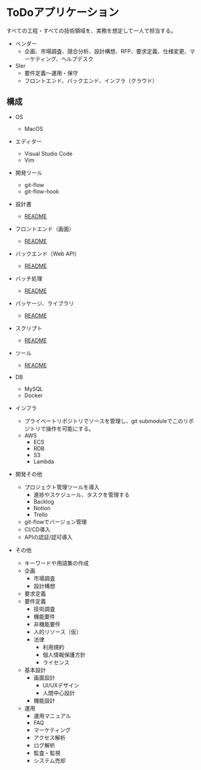 # ToDoアプリケーション

すべての工程・すべての技術領域を、実務を想定して一人で担当する。

- ベンダー
  - 企画、市場調査、競合分析、設計構想、RFP、要求定義、仕様変更、マーケティング、ヘルプデスク
- SIer
  - 要件定義〜運用・保守
  - フロントエンド、バックエンド、インフラ（クラウド）

## 構成

- OS
  - MacOS

- エディター
  - Visual Studio Code
  - Vim

- 開発ツール
  - git-flow
  - git-flow-hook

- 設計書
  - [README](docs/README.md)

- フロントエンド（画面）
  - [README](src/apps/frontend/README.md)

- バックエンド（Web API）
  - [README](src/apps/backend/README.md)

- バッチ処理
  - [README](src/batchs/README.md)

- パッケージ、ライブラリ
  - [README](src/libs/README.md)

- スクリプト
  - [README](src/scripts/README.md)

- ツール
  - [README](src/tools/README.md)

- DB
  - MySQL
  - Docker

- インフラ
  - プライベートリポジトリでソースを管理し、git submoduleでこのリポジトリで操作を可能にする。
  - AWS
    - ECS
    - RDB
    - S3
    - Lambda

- 開発その他
  - プロジェクト管理ツールを導入
    - 進捗やスケジュール、タスクを管理する
    - Backlog
    - Notion
    - Trello
  - git-flowでバージョン管理
  - CI/CD導入
  - APIの認証/認可導入

- その他
  - キーワードや用語集の作成
  - 企画
    - 市場調査
    - 設計構想
  - 要求定義
  - 要件定義
    - 技術調査
    - 機能要件
    - 非機能要件
    - 人的リソース（仮）
    - 法律
      - 利用規約
      - 個人情報保護方針
      - ライセンス
  - 基本設計
    - 画面設計
      - UI/UXデザイン
      - 人間中心設計
    - 機能設計
  - 運用
    - 運用マニュアル
    - FAQ
    - マーケティング
    - アクセス解析
    - ログ解析
    - 監査・監視
    - システム売却
